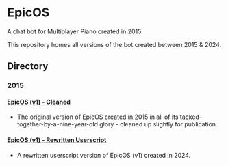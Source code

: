 # EpicOS
A chat bot for Multiplayer Piano created in 2015.

This repository homes all versions of the bot created between 2015 & 2024.

## Directory

### 2015

#### [EpicOS (v1) - Cleaned](https://github.com/slowstone72/EpicOS/blob/main/2015/v1-cleaned-2024.js)

- The original version of EpicOS created in 2015 in all of its tacked-together-by-a-nine-year-old glory - cleaned up slightly for publication.

#### [EpicOS (v1) - Rewritten Userscript](https://github.com/slowstone72/EpicOS/blob/main/2015/v1-rewritten-2024.js)

- A rewritten userscript version of EpicOS (v1) created in 2024.